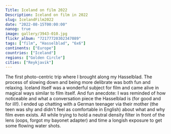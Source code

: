 ```yaml
---
Title: Iceland on film 2022
Description: Iceland on film in 2022
slug: IcelandFilm2022
date: "2022-08-15T00:00:00"
nanog: true
image: gallery/3943-010.jpg
flickr_album: "72177720302347089"
tags: ["film", "Hasselblad", "6x6"]
continents: ["Europe"]
countries: ["Iceland"]
regions: ["Golden Circle"]
cities: ["Reykjavik"]
---
```


The first photo-centric trip where I brought along my Hasselblad. The process of slowing down and being more delibrate was both fun and relaxing. Iceland itself was a wonderful subject for film and came alive in magical ways similar to film itself. And fun anecdote: I was reminded of how noticeable and what a conversation piece the Hasselblad is (for good and for ill!). I ended up chatting with a German teenager via their mother (the teen was shy and didn't feel as comfortable in English) about what and why film even exists. All while trying to hold a neutral density filter in front of the lens (oops, forgot my bayonet adapter) and time a longish exposure to get some flowing water shots.